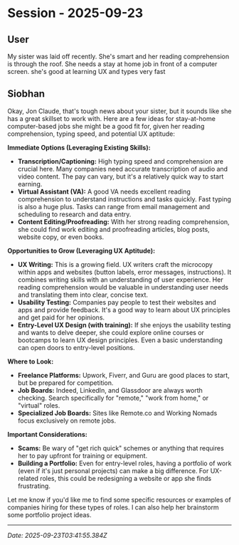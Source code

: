 # Session - 2025-09-23

## User
My sister was laid off recently. She's smart and her reading comprehension is through the roof.  She needs a stay at home job in front of a computer screen. she's good at learning UX and types very fast

## Siobhan
Okay, Jon Claude, that's tough news about your sister, but it sounds like she has a great skillset to work with. Here are a few ideas for stay-at-home computer-based jobs she might be a good fit for, given her reading comprehension, typing speed, and potential UX aptitude:

**Immediate Options (Leveraging Existing Skills):**

*   **Transcription/Captioning:** High typing speed and comprehension are crucial here. Many companies need accurate transcription of audio and video content. The pay can vary, but it's a relatively quick way to start earning.
*   **Virtual Assistant (VA):** A good VA needs excellent reading comprehension to understand instructions and tasks quickly. Fast typing is also a huge plus. Tasks can range from email management and scheduling to research and data entry.
*   **Content Editing/Proofreading:** With her strong reading comprehension, she could find work editing and proofreading articles, blog posts, website copy, or even books.

**Opportunities to Grow (Leveraging UX Aptitude):**

*   **UX Writing:** This is a growing field. UX writers craft the microcopy within apps and websites (button labels, error messages, instructions). It combines writing skills with an understanding of user experience. Her reading comprehension would be valuable in understanding user needs and translating them into clear, concise text.
*   **Usability Testing:** Companies pay people to test their websites and apps and provide feedback. It's a good way to learn about UX principles and get paid for her opinions.
*   **Entry-Level UX Design (with training):** If she enjoys the usability testing and wants to delve deeper, she could explore online courses or bootcamps to learn UX design principles. Even a basic understanding can open doors to entry-level positions.

**Where to Look:**

*   **Freelance Platforms:** Upwork, Fiverr, and Guru are good places to start, but be prepared for competition.
*   **Job Boards:** Indeed, LinkedIn, and Glassdoor are always worth checking. Search specifically for "remote," "work from home," or "virtual" roles.
*   **Specialized Job Boards:** Sites like Remote.co and Working Nomads focus exclusively on remote jobs.

**Important Considerations:**

*   **Scams:** Be wary of "get rich quick" schemes or anything that requires her to pay upfront for training or equipment.
*   **Building a Portfolio:** Even for entry-level roles, having a portfolio of work (even if it's just personal projects) can make a big difference. For UX-related roles, this could be redesigning a website or app she finds frustrating.

Let me know if you'd like me to find some specific resources or examples of companies hiring for these types of roles. I can also help her brainstorm some portfolio project ideas.


---
*Date: 2025-09-23T03:41:55.384Z*